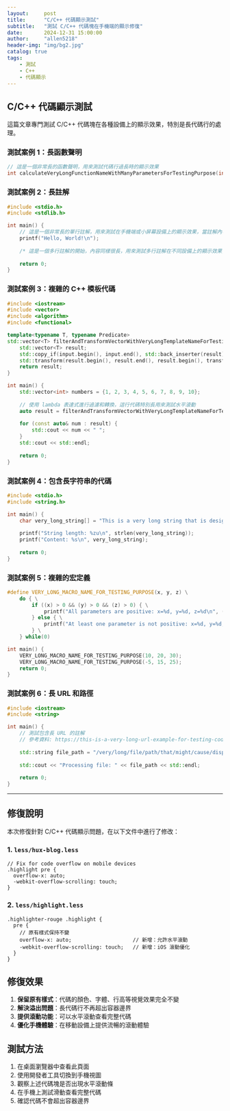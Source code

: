 ```yaml
---
layout:     post
title:      "C/C++ 代碼顯示測試"
subtitle:   "測試 C/C++ 代碼塊在手機端的顯示修復"
date:       2024-12-31 15:00:00
author:     "allen5218"
header-img: "img/bg2.jpg"
catalog: true
tags:
    - 測試
    - C++
    - 代碼顯示
---
```


## C/C++ 代碼顯示測試

這篇文章專門測試 C/C++ 代碼塊在各種設備上的顯示效果，特別是長代碼行的處理。

### 測試案例 1：長函數聲明

```cpp
// 這是一個非常長的函數聲明，用來測試代碼行過長時的顯示效果
int calculateVeryLongFunctionNameWithManyParametersForTestingPurpose(int firstParameter, int secondParameter, double thirdParameter, const std::string& fourthParameter, bool fifthParameter);
```

### 測試案例 2：長註解

```c
#include <stdio.h>
#include <stdlib.h>

int main() {
    // 這是一個非常長的單行註解，用來測試在手機端或小屏幕設備上的顯示效果，當註解內容超過容器寬度時是否會正確處理
    printf("Hello, World!\n");
    
    /* 這是一個多行註解的開始，內容同樣很長，用來測試多行註解在不同設備上的顯示效果，確保不會溢出容器邊界 */
    
    return 0;
}
```

### 測試案例 3：複雜的 C++ 模板代碼

```cpp
#include <iostream>
#include <vector>
#include <algorithm>
#include <functional>

template<typename T, typename Predicate>
std::vector<T> filterAndTransformVectorWithVeryLongTemplateNameForTestingPurpose(const std::vector<T>& input, Predicate pred, std::function<T(const T&)> transform) {
    std::vector<T> result;
    std::copy_if(input.begin(), input.end(), std::back_inserter(result), pred);
    std::transform(result.begin(), result.end(), result.begin(), transform);
    return result;
}

int main() {
    std::vector<int> numbers = {1, 2, 3, 4, 5, 6, 7, 8, 9, 10};
    
    // 使用 lambda 表達式進行過濾和轉換，這行代碼特別長用來測試水平滾動
    auto result = filterAndTransformVectorWithVeryLongTemplateNameForTestingPurpose<int>(numbers, [](int x) { return x % 2 == 0; }, [](int x) { return x * x; });
    
    for (const auto& num : result) {
        std::cout << num << " ";
    }
    std::cout << std::endl;
    
    return 0;
}
```

### 測試案例 4：包含長字符串的代碼

```c
#include <stdio.h>
#include <string.h>

int main() {
    char very_long_string[] = "This is a very long string that is designed to test how the code display handles extremely long lines of code that might overflow the container boundaries on mobile devices or small screens";
    
    printf("String length: %zu\n", strlen(very_long_string));
    printf("Content: %s\n", very_long_string);
    
    return 0;
}
```

### 測試案例 5：複雜的宏定義

```cpp
#define VERY_LONG_MACRO_NAME_FOR_TESTING_PURPOSE(x, y, z) \
    do { \
        if ((x) > 0 && (y) > 0 && (z) > 0) { \
            printf("All parameters are positive: x=%d, y=%d, z=%d\n", (x), (y), (z)); \
        } else { \
            printf("At least one parameter is not positive: x=%d, y=%d, z=%d\n", (x), (y), (z)); \
        } \
    } while(0)

int main() {
    VERY_LONG_MACRO_NAME_FOR_TESTING_PURPOSE(10, 20, 30);
    VERY_LONG_MACRO_NAME_FOR_TESTING_PURPOSE(-5, 15, 25);
    return 0;
}
```

### 測試案例 6：長 URL 和路徑

```cpp
#include <iostream>
#include <string>

int main() {
    // 測試包含長 URL 的註解
    // 參考資料: https://this-is-a-very-long-url-example-for-testing-code-display-on-mobile-devices.com/documentation/cpp/advanced-topics/template-metaprogramming/
    
    std::string file_path = "/very/long/file/path/that/might/cause/display/issues/on/mobile/devices/example_file_with_very_long_name_for_testing.cpp";
    
    std::cout << "Processing file: " << file_path << std::endl;
    
    return 0;
}
```

---

## 修復說明

本次修復針對 C/C++ 代碼顯示問題，在以下文件中進行了修改：

### 1. `less/hux-blog.less`
```less
// Fix for code overflow on mobile devices
.highlight pre {
  overflow-x: auto;
  -webkit-overflow-scrolling: touch;
}
```

### 2. `less/highlight.less`
```less
.highlighter-rouge .highlight {
  pre {
    // 原有樣式保持不變
    overflow-x: auto;                    // 新增：允許水平滾動
    -webkit-overflow-scrolling: touch;   // 新增：iOS 滾動優化
  }
}
```

## 修復效果

1. **保留原有樣式**：代碼的顏色、字體、行高等視覺效果完全不變
2. **解決溢出問題**：長代碼行不再超出容器邊界
3. **提供滾動功能**：可以水平滾動查看完整代碼
4. **優化手機體驗**：在移動設備上提供流暢的滾動體驗

## 測試方法

1. 在桌面瀏覽器中查看此頁面
2. 使用開發者工具切換到手機視圖
3. 觀察上述代碼塊是否出現水平滾動條
4. 在手機上測試滑動查看完整代碼
5. 確認代碼不會超出容器邊界